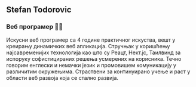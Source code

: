 ## Stefan Todorovic
### Веб програмер 👨‍💻

Искусни веб програмер са 4 године практичног искуства, вешт у креирању динамичких веб апликација. Стручњак у коришћењу најсавременијих технологија као што су Реацт, Нект.јс, Таилвинд за испоруку софистицираних решења усмерених на корисника. Течно говорим енглески и немачки језик и промовишем комуникацију у различитим окружењима. Страствени за континуирано учење и раст у области веб развоја која се стално развија.

